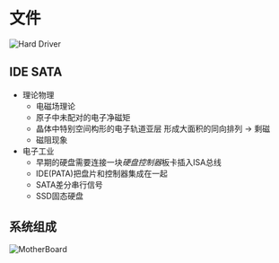 ﻿# 文件
![Hard Driver](http://ic-media.oss-cn-hangzhou.aliyuncs.com/2016/09/HD.jpg)

## IDE SATA
+ 理论物理
    - 电磁场理论
    - 原子中未配对的电子净磁矩
    - 晶体中特别空间构形的电子轨道亚层 形成大面积的同向排列 -> 剩磁
    - 磁阻现象
+ 电子工业
    - 早期的硬盘需要连接一块*硬盘控制器*板卡插入ISA总线
    - IDE(PATA)把盘片和控制器集成在一起
    - SATA差分串行信号
    - SSD固态硬盘

## 系统组成
![MotherBoard](https://upload.wikimedia.org/wikipedia/commons/b/bd/Motherboard_diagram.svg)